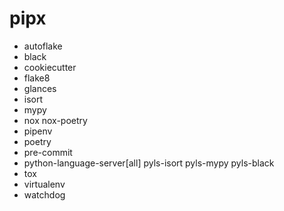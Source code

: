 # pipx
- autoflake
- black
- cookiecutter
- flake8
- glances
- isort
- mypy
- nox nox-poetry
- pipenv
- poetry
- pre-commit
- python-language-server[all] pyls-isort pyls-mypy pyls-black
- tox
- virtualenv
- watchdog
